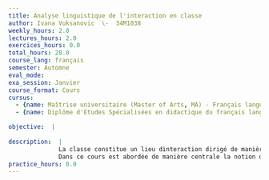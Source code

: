 ```yaml
---
title: Analyse linguistique de l'interaction en classe
author: Ivana Vuksanovic  \-  34M1038
weekly_hours: 2.0
lectures_hours: 2.0
exercices_hours: 0.0
total_hours: 28.0
course_lang: français
semester: Automne
eval_mode: 
exa_session: Janvier
course_format: Cours
cursus:
  - {name: Maîtrise universitaire (Master of Arts, MA) - Français langue étrangère, type: N/A, credits: \-}
  - {name: Diplôme d'Etudes Spécialisées en didactique du français langue étrangère, type: N/A, credits: \-}

objective:  |
            
description:  |
              La classe constitue un lieu dinteraction dirigé de manière prioritaire vers les pratiques denseignement et dapprentissage. Comprendre les mécanismes dacquisition suppose alors de décrire le travail dapprentissage déployé dans le cadre à la fois spécifique et commun de linteraction en classe.
              Dans ce cours est abordée de manière centrale la notion dinteraction, en lien avec celles de négociation et de coopération. Linteraction est envisagée essentiellement à travers ses manifestations dans le discours et ses enjeux pour le discours. Linteraction à caractère didactique est mise en rapport avec la classe, qui apparait aussi bien comme un lieu physique et institutionnel que comme un lieu construit par les activités des participants, tantôt maitres et élèves, tantôt enseignants et apprenants. Lanalyse sarrête alors sur la question fondamentale du contexte, en rapport avec celle du rôle. La pratique du jeu de rôles est mise sous la loupe, ce qui permet de revenir sur le passage entre approches communicatives et perspective actionnelle en didactique des langues. Tout au long du cours, les outils théoriques et analytiques sont présentés et appliqués à des exemples concrets tirés de leçons de et/ou en langue étrangère.
practice_hours: 0.0
---
```

